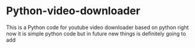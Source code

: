 # Python-video-downloader
This is a Python code for youtube video downloader based on python right now it is simple python code but in future new things is definitely going to add
